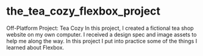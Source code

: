 # the_tea_cozy_flexbox_project
Off-Platform Project: Tea Cozy In this project, I created a fictional tea shop website on my own computer.  I received a design spec and image assets to help me along the way. In this project I put into practice some of the things I learned about Flexbox.
